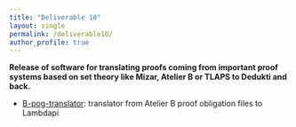 ```yaml
---
title: "Deliverable 10"
layout: single
permalink: /deliverable10/
author_profile: true
---
```


**Release of software for translating proofs coming from important proof systems based on set theory like Mizar, Atelier B or TLAPS to Dedukti and back.**

- [B-pog-translator](https://github.com/Deducteam/B-pog-translator): translator from Atelier B proof obligation files to Lambdapi
